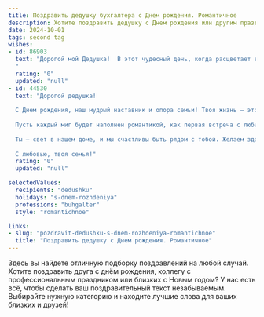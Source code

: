 ```yaml
---
title: Поздравить дедушку бухгалтера c Днем рождения. Романтичное
description: Хотите поздравить дедушку c Днем рождения или другим праздником? Наш ИИ создаст незабываемое поздравление, а вы обязательно выделитесь среди других.  
date: 2024-10-01
tags: second tag
wishes:
- id: 86903
  text: "Дорогой мой Дедушка!  В этот чудесный день, когда расцветает всё вокруг,  я хочу поздравить тебя с Днём рождения!  Твоя жизнь – это целая бухгалтерская книга, полная успехов, мудрости и любви,  каждая страница которой написана с такой аккуратностью и точностью, что вызывает восхищение.  Пусть в твоём сердце всегда царит весеннее настроение, а  душа наполняется радостью и счастьем.  Я бесконечно люблю тебя и желаю тебе крепкого здоровья, долголетия и безграничного океана любви!  С Днём рождения, мой дорогой, самый лучший Дедушка на свете!
  "
  rating: "0"
  updated: "null"
- id: 44530
  text: "Дорогой дедушка!
  
  С Днем рождения, наш мудрый наставник и опора семьи! Твоя жизнь — это история, полная заботы, тепла и любви, а твоя профессия бухгалтера — настоящий искусство, в котором ты не только мастер цифр, но и создатель гармонии в нашем доме.
  
  Пусть каждый миг будет наполнен романтикой, как первая встреча с любимой книгой, пусть каждый день дарит радость и вдохновение, а каждый отчет становится не просто работой, а творением, к которому ты подходишь с душой.
  
  Ты — свет в нашем доме, и мы счастливы быть рядом с тобой. Желаем здоровья, счастья и новых увлекательных приключений. Пусть в каждом отчете будет место для любви и красоты, а в сердце — только радость и спокойствие.
  
  С любовью, твоя семья!"
  rating: "0"
  updated: "null"

selectedValues:
  recipients: "dedushku"
  holidays: "s-dnem-rozhdeniya"
  professions: "buhgalter"
  style: "romantichnoe"

links:
- slug: "pozdravit-dedushku-s-dnem-rozhdeniya-romantichnoe"
  title: "Поздравить дедушку c Днем рождения. Романтичное"
---
```


Здесь вы найдете отличную подборку поздравлений на любой случай.
Хотите поздравить друга с днём рождения, коллегу с профессиональным праздником или близких с Новым годом? У нас есть всё, чтобы сделать ваш поздравительный текст незабываемым. Выбирайте нужную категорию и находите лучшие слова для ваших близких и друзей!

